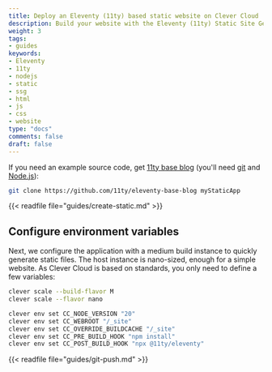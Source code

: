 ```yaml
---
title: Deploy an Eleventy (11ty) based static website on Clever Cloud
description: Build your website with the Eleventy (11ty) Static Site Generator (SSG) and host it on Clever Cloud. No dedicated runner needed.
weight: 3
tags:
- guides
keywords:
- Eleventy
- 11ty
- nodejs
- static
- ssg
- html
- js
- css
- website
type: "docs"
comments: false
draft: false
---
```

If you need an example source code, get [11ty base blog](https://github.com/11ty/eleventy-base-blog) (you'll need [git](https://git-scm.com/book/en/v2/Getting-Started-Installing-Git) and [Node.js](https://nodejs.org/en/learn/getting-started/how-to-install-nodejs)):
```bash
git clone https://github.com/11ty/eleventy-base-blog myStaticApp
```

{{< readfile file="guides/create-static.md" >}}

## Configure environment variables
Next, we configure the application with a medium build instance to quickly generate static files. The host instance is nano-sized, enough for a simple website. As Clever Cloud is based on standards, you only need to define a few variables:
```bash
clever scale --build-flavor M
clever scale --flavor nano

clever env set CC_NODE_VERSION "20"
clever env set CC_WEBROOT "/_site"
clever env set CC_OVERRIDE_BUILDCACHE "/_site"
clever env set CC_PRE_BUILD_HOOK "npm install"
clever env set CC_POST_BUILD_HOOK "npx @11ty/eleventy"
```

{{< readfile file="guides/git-push.md" >}}